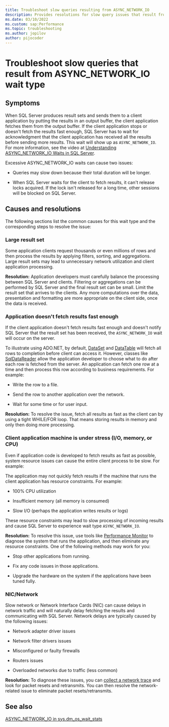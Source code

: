 ```yaml
---
title: Troubleshoot slow queries resulting from ASYNC_NETWORK_IO
description: Provides resolutions for slow query issues that result from ASYNC_NETWORK_IO wait type.
ms.date: 03/10/2022
ms.custom: sap:Performance
ms.topic: troubleshooting
ms.author: jopilov
author: pijocoder 
---
```


# Troubleshoot slow queries that result from ASYNC_NETWORK_IO wait type

## Symptoms

When SQL Server produces result sets and sends them to a client application by putting the results in an output buffer, the client application fetches them from the output buffer. If the client application stops or doesn't fetch the results fast enough, SQL Server has to wait for acknowledgment that the client application has received all the results before sending more results. This wait will show up as `ASYNC_NETWORK_IO`. For more information, see the video at [Understanding ASYNC_NETWORK_IO Waits in SQL Server](/shows/SQL-Workshops/Understanding-ASYNCNETWORKIO-Waits-in-SQL-Server).

Excessive ASYNC_NETWORK_IO waits can cause two issues:

- Queries may slow down because their total duration will be longer.

- When SQL Server waits for the client to fetch results, it can't release locks acquired. If the lock isn't released for a long time, other sessions will be blocked on SQL Server.

## Causes and resolutions

The following sections list the common causes for this wait type and the corresponding steps to resolve the issue:

### Large result set

Some application clients request thousands or even millions of rows and then process the results by applying filters, sorting, and aggregations. Large result sets may lead to unnecessary network utilization and client application processing.

**Resolution:** Application developers must carefully balance the processing between SQL Server and clients. Filtering or aggregations can be performed by SQL Server and the final result set can be small. Limit the result set that arrives to the clients. Any more computations over the data, presentation and formatting are more appropriate on the client side, once the data is received.  

### Application doesn't fetch results fast enough

If the client application doesn't fetch results fast enough and doesn't notify SQL Server that the result set has been received, the `ASYNC_NETWORK_IO` wait will occur on the server.

To illustrate using ADO.NET, by default, [DataSet](/dotnet/framework/data/adonet/ado-net-datasets) and [DataTable](/dotnet/api/system.data.datatable) will fetch all rows to completion before client can access it. However, classes like [SqlDataReader](/dotnet/api/system.data.sqlclient.sqldatareader) allow the application developer to choose what to do after each row is fetched from the server. An application can fetch one row at a time and then process this row according to business requirements. For example:

- Write the row to a file.

- Send the row to another application over the network.

- Wait for some time or for user input.

**Resolution:** To resolve the issue, fetch all results as fast as the client can by using a tight WHILE/FOR loop. That means storing results in memory and only then doing more processing.

### Client application machine is under stress (I/O, memory, or CPU)

Even if application code is developed to fetch results as fast as possible, system resource issues can cause the entire client process to be slow. For example:

The application may not quickly fetch results if the machine that runs the client application has resource constraints. For example:

- 100% CPU utilization

- Insufficient memory (all memory is consumed)

- Slow I/O (perhaps the application writes results or logs)

These resource constraints may lead to slow processing of incoming results and cause SQL Server to experience wait type `ASYNC_NETWORK_IO`.

**Resolution:** To resolve this issue, use tools like [Performance Monitor](https://techcommunity.microsoft.com/t5/ask-the-performance-team/windows-performance-monitor-overview/ba-p/375481) to diagnose the system that runs the application, and then eliminate any resource constraints. One of the following methods may work for you:

- Stop other applications from running.

- Fix any code issues in those applications.

- Upgrade the hardware on the system if the applications have been tuned fully.

### NIC/Network

Slow network or Network Interface Cards (NIC) can cause delays in network traffic and will naturally delay fetching the results and communicating with SQL Server. Network delays are typically caused by the following issues:

- Network adapter driver issues

- Network filter drivers issues

- Misconfigured or faulty firewalls

- Routers issues

- Overloaded networks due to traffic (less common)

**Resolution:** To diagnose these issues, you can [collect a network trace](/azure/azure-web-pubsub/howto-troubleshoot-network-trace) and look for packet resets and retransmits. You can then resolve the network-related issue to eliminate packet resets/retransmits.

## See also

[ASYNC_NETWORK_IO in sys.dm_os_wait_stats](/sql/relational-databases/system-dynamic-management-views/sys-dm-os-wait-stats-transact-sql#async_network_io)
